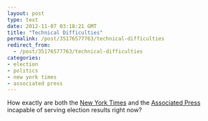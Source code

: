 ```yaml
---
layout: post
type: text
date: 2012-11-07 03:18:21 GMT
title: "Technical Difficulties"
permalink: /post/35176577763/technical-difficulties
redirect_from: 
  - /post/35176577763/technical-difficulties
categories:
- election
- politics
- new york times
- associated press
---
```

How exactly are both the <a href="http://elections.nytimes.com">New York Times</a> and the <a href="http://ap.org">Associated Press</a> incapable of serving election results right now?